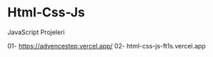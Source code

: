 # Html-Css-Js
JavaScript Projeleri

01- https://advencestep.vercel.app/
02- html-css-js-ft1s.vercel.app
